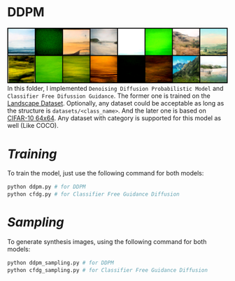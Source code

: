 # DDPM
![image](https://github.com/tungyen/Deep_learning_CV/blob/master/GenAI/DDPM/images/test.png)
In this folder, I implemented `Denoising Diffusion Probabilistic Model` and `Classifier Free Difussion Guidance`. The former one is trained on the [Landscape Dataset](https://www.kaggle.com/datasets/arnaud58/landscape-pictures). Optionally, any dataset could be acceptable as long as the structure is `datasets/<class_name>`. And the later one is based on [CIFAR-10 64x64](https://www.kaggle.com/datasets/joaopauloschuler/cifar10-64x64-resized-via-cai-super-resolution). Any dataset with category is supported for this model as well (Like COCO).


# _Training_ #
To train the model, just use the following command for both models:

```bash
python ddpm.py # for DDPM
python cfdg.py # for Classifier Free Guidance Diffusion
```

# _Sampling_ #
To generate synthesis images, using the following command for both models:
```bash
python ddpm_sampling.py # for DDPM
python cfdg_sampling.py # for Classifier Free Guidance Diffusion
```
